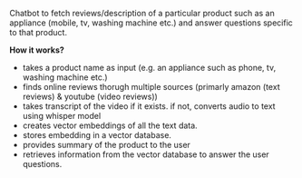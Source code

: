 Chatbot to fetch reviews/description of a particular product such as an appliance (mobile, tv, washing machine etc.) and answer questions specific to that product. 


**How it works?**
  - takes a product name as input (e.g. an appliance such as phone, tv, washing machine etc.)
  - finds online reviews thorugh multiple sources (primarly amazon (text reviews) & youtube (video reviews))
  - takes transcript of the video if it exists. if not, converts audio to text using whisper model
  - creates vector embeddings of all the text data.
  - stores embedding in a vector database.
  - provides summary of the product to the user 
  - retrieves information from the vector database to answer the user questions.

